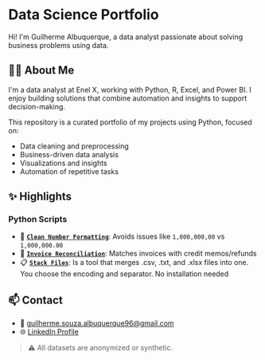 # Data Science Portfolio

Hi! I'm Guilherme Albuquerque, a data analyst passionate about solving business problems using data.

## 👨‍💻 About Me

I'm a data analyst at Enel X, working with Python, R, Excel, and Power BI. I enjoy building solutions that combine automation and insights to support decision-making.

This repository is a curated portfolio of my projects using Python, focused on:

- Data cleaning and preprocessing
- Business-driven data analysis
- Visualizations and insights
- Automation of repetitive tasks

## ✨ Highlights

### Python Scripts
- 🧹 **[`Clean Number Formatting`](./Clean%20number%20formatting%20%28up%20to%20million%20scale%29.py/)**: Avoids issues like `1,000,000,00` vs `1,000,000.00`
- 🧾 **[`Invoice Reconciliation`](./invoice_reconciliation/)**: Matches invoices with credit memos/refunds
- 📋 **[`Stack Files`](./Stack%20Files/)**: Is a tool that merges .csv, .txt, and .xlsx files into one. You choose the encoding and separator. No installation needed


## 📫 Contact

- 📧 guilherme.souza.albuquerque96@gmail.com
- 🌐 [LinkedIn Profile](https://www.linkedin.com/in/guilherme-souza-de-albuquerque/)

> ⚠️ All datasets are anonymized or synthetic.
